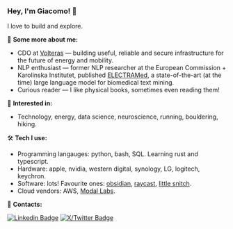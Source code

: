 ### Hey, I'm Giacomo! 👋

I love to build and explore.

👤 **Some more about me:**
- CDO at [Volteras](https://volteras.com) — building useful, reliable and secure infrastructure for the future of energy and mobility.
- NLP enthusiast — former NLP researcher at the European Commission + Karolinska Institutet, published [ELECTRAMed](https://github.com/gmpoli/electramed), a state-of-the-art (at the time) large language model for biomedical text mining.
- Curious reader — I like physical books, sometimes even reading them!

🔭 **Interested in:**
- Technology, energy, data science, neuroscience, running, bouldering, hiking.

🛠️ **Tech I use:**
- Programming langauges: python, bash, SQL. Learning rust and typescript.
- Hardware: apple, nvidia, western digital, synology, LG, logitech, keychron.
- Software: lots! Favourite ones: [obsidian](https://obsidian.md/), [raycast](https://www.raycast.com/), [little snitch](https://www.obdev.at/products/littlesnitch/index.html).
- Cloud vendors: AWS, [Modal Labs](https://modal.com/).

💬 **Contacts:**

[![Linkedin Badge](https://img.shields.io/badge/-giacomomiolo-3366CC?style=flat-square&logo=Linkedin&logoColor=white&link=https://www.linkedin.com/in/giacomo-miolo-83a49ba4/)](https://www.linkedin.com/in/giacomo-miolo/) [![X/Twitter Badge](https://img.shields.io/twitter/url?url=https%3A%2F%2Ftwitter.com%2Fgiacomomiolo&label=%40giacomomiolo&link=https%3A%2F%2Ftwitter.com%2Fgiacomomiolo)](https://twitter.com/giacomomiolo)

